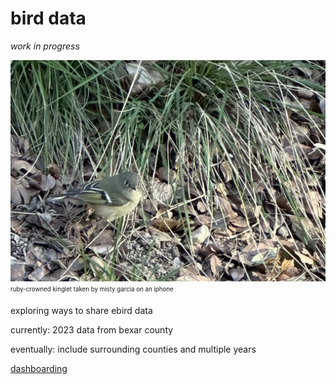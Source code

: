 # bird data

*work in progress*

![ruby-crowned kinglet](images/my_kinglet.jpg)
<sub><sup>ruby-crowned kinglet taken by misty garcia on an iphone</sup></sub>


exploring ways to share ebird data

currently: 2023 data from bexar county

eventually: include surrounding counties and multiple years

[dashboarding](https://public.tableau.com/app/profile/misty.garcia2134/viz/bexar_ebird_2023/Dashboard1)